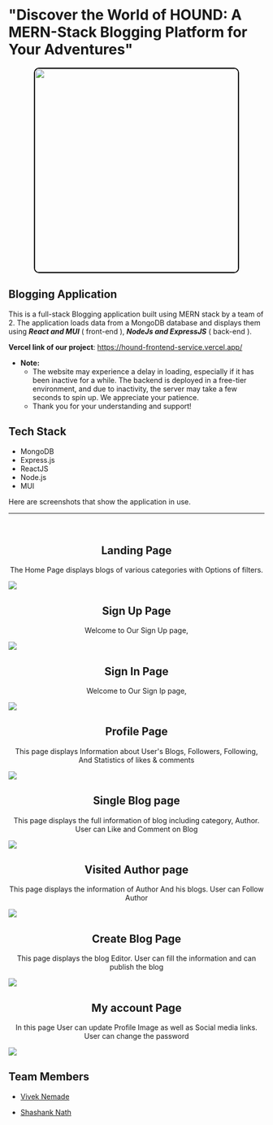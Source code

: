 # "Discover the World of HOUND: A MERN-Stack Blogging Platform for Your Adventures"


<p align="center">
  <img src="Assets/LOGO-1.png" width="400px" style="border: 2px solid black; border-radius: 10px;" />
</p>


## Blogging Application
This is a full-stack Blogging application built using MERN stack by a team of 2. The application loads data from a MongoDB database and displays them using **_React and MUI_** ( front-end ), **_NodeJs and ExpressJS_** ( back-end ).

**Vercel link of our project**:  https://hound-frontend-service.vercel.app/
- **Note:**
  - The website may experience a delay in loading, especially if it has been inactive for a while. The backend is deployed in a free-tier environment, and due to inactivity, the server may take a few seconds to spin up. We appreciate your patience.
  - Thank you for your understanding and support!


## Tech Stack

- MongoDB
- Express.js
- ReactJS
- Node.js
- MUI

Here are screenshots that show the application in use.

<hr/>
<br>
<h2 align="center">Landing Page</h2>
<p align="center">The Home Page displays blogs of various categories with Options of filters.</p>
<img src="Assets/homepage.png" />
<br/>
<h2 align="center">Sign Up Page</h2>
<p align="center">Welcome to Our Sign Up page, </p>
<img src="Assets/SIgnUp.png" />

<br/>
<h2 align="center">Sign In Page</h2>
<p align="center">Welcome to Our Sign Ip page, </p>

<img src="Assets/SignIn.png" />

<br/>
<h2 align="center">Profile Page</h2>
<p align="center">This page displays Information about User's Blogs, Followers, Following, And Statistics of likes & comments </p>

<img src="Assets/Profile.png" />

<br/>
<h2 align="center">Single Blog page</h2>
<p align="center">This page displays the full information of blog including category, Author. 
    User can Like and Comment on Blog</p>

<img src="Assets/SingleBlog.png" />

<br/>
<h2 align="center">Visited Author page</h2>
<p align="center">This page displays the information of Author And his blogs. User can Follow Author </p>

<img src="Assets/VisitedUser.png" />

<br/>
<h2 align="center">Create Blog Page</h2>
<p align="center">This page displays the blog Editor. User can fill the information and can publish the blog</p>

<img src="Assets/create-blog.png" />

<br/>
<h2 align="center">My account Page</h2>
<p align="center">In this page User can update Profile Image as well as Social media links.
User can change the password</p>

<img src="Assets/my-account.png" />

## Team Members
- [Vivek Nemade](https://github.com/Vivek-Nemade)

- [Shashank Nath](https://github.com/shashankfeb16)

